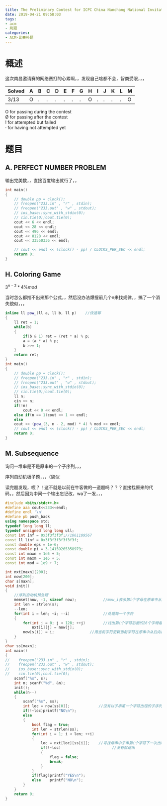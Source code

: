 ```yaml
---
title: The Preliminary Contest for ICPC China Nanchang National Invitational
date: 2019-04-21 09:58:03
tags:
- acm
- 刷题
categories:
- ACM-比赛补题
---
```


# 概述

这次南昌邀请赛的网络赛打的心累啊，，发现自己啥都不会，智商受限，，，

|Solved| A|	B|	C|	D|	E|	F|	G|	H|	I|	J|	K|	L|	M|
| ----- | - | - | - | - | - | - | -| - | - | - | - | - | - |
|3/13|	O|	.|	.|	.|	.|	.|	.|	O|	.|	.|	.|	.|	O|

O for passing during the contest\
Ø for passing after the contest\
! for attempted but failed\
· for having not attempted yet

<!-- more -->

# 题目

##  A. PERFECT NUMBER PROBLEM

输出完美数，，直接百度输出就行了，，

```cpp
int main()
{
    // double pp = clock();
    // freopen("233.in" , "r" , stdin);
    // freopen("233.out" , "w" , stdout);
    // ios_base::sync_with_stdio(0);
    // cin.tie(0);cout.tie(0);
    cout << 6 << endl;
    cout << 28 << endl;
    cout << 496 << endl;
    cout << 8128 << endl;
    cout << 33550336 << endl;

    // cout << endl << (clock() - pp) / CLOCKS_PER_SEC << endl;
    return 0;       
}
```

##  H. Coloring Game

$3^{n-2}*4\%mod$

当时怎么都推不出来那个公式，，然后没办法爆搜前几个n来找规律，，搞了一个消失貌似，，，

```cpp
inline ll pow_(ll a, ll b, ll p)    //快速幂
{
    ll ret = 1;
    while(b)
    {
        if(b & 1) ret = (ret * a) % p;
        a = (a * a) % p;
        b >>= 1;
    }
    return ret;
}
int main()
{
    // double pp = clock();
    // freopen("233.in" , "r" , stdin);
    // freopen("233.out" , "w" , stdout);
    // ios_base::sync_with_stdio(0);
    // cin.tie(0);cout.tie(0);
    ll n;
    cin >> n;
    if(!n)
        cout << 0 << endl;
    else if(n == 1)cout << 1 << endl;
	else
	cout << (pow_(3, n - 2, mod) * 4) % mod << endl;
    // cout << endl << (clock() - pp) / CLOCKS_PER_SEC << endl;
    return 0;       
}
```

## M. Subsequence

询问一堆串是不是原串的一个子序列，，，

序列自动机板子题，，，（貌似

读完题发现，哎？！这不就是以前在牛客做的一道题吗？？？直接找原来的代码，，然后因为中间一个输出忘记改，wa了一发，，，

```cpp
#include <bits/stdc++.h>
#define aaa cout<<233<<endl;
#define endl '\n'
#define pb push_back
using namespace std;
typedef long long ll;
typedef unsigned long long ull;
const int inf = 0x3f3f3f3f;//1061109567
const ll linf = 0x3f3f3f3f3f3f3f;
const double eps = 1e-6;
const double pi = 3.14159265358979;
const int maxn = 1e5 + 5;
const int maxm = 1e5 + 5;
const int mod = 1e9 + 7;

int nxt[maxn][200];
int now[200];
char s[maxn];
void init()
{
    //序列自动机预处理
    memset(now, -1, sizeof now);            //mow_i表示第i个字母在原串中从后向前最晚出现的位置
    int len = strlen(s);
    --len;
    for(int i = len; ~i; --i)               //处理每一个字符
    {
        for(int j = 0; j < 128; ++j)        //找出第i个字符后面的26个字母最早出现的字符的位置
            nxt[i][j] = now[j];
        now[s[i]] = i;                //用当前字符更新当前字符在原串中从后向前最晚出现的位置
    }
}
char ss[maxn];
int main()
{
//    freopen("233.in" , "r" , stdin);
//    freopen("233.out" , "w" , stdout);
//    ios_base::sync_with_stdio(0);
//    cin.tie(0);cout.tie(0);
    scanf("%s", s);
    int n; scanf("%d", &n);
    init();
    while(n--)
    {
        scanf("%s", ss);
        int loc = now[ss[0]];             //没有以子串第一个字符出现的子序列时
        if(!~loc)printf("NO\n");
        else
        {
            bool flag = true;
            int len = strlen(ss);
            for(int i = 1; i < len; ++i)
            {
                loc = nxt[loc][ss[i]];    //寻找母串中子串第i个字符下一次出现的位置
                if(!~loc)                       //没有就退出
                {
                    flag = false;
                    break;
                }
            }
            if(flag)printf("YES\n");
            else    printf("NO\n");
        }
    }
    return 0;
}
```